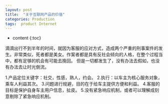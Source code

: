```yaml
---
layout: post
title:  "关于互联网产品的价值"
categories: Production
tags:  product Internet
---
```


* content
{:toc}

滴滴出行不到半年的时间，就因为客服的应对方式，造成两个严重的刑事案件的发生。非常类似，死者都是美女。作案者都是具有反社会倾向的人格，在整个过程当中，都有足够的机会有可能去挽回。
但是一切都发生了，没有办法去假如，也没有办法去让时光倒流。

1.产品定位关键字：社交，性感，熟人，约会。
2.执行：以车主为核心服务对象，乘车人利益其次。
3.问题进行规避，目的在于给车主提供方便和利益。
4.客服的目标是保护自身车主用户信息，扯皮。
5.没有紧急响应机制，或者可以理解成刻意剔除了紧急响应机制。